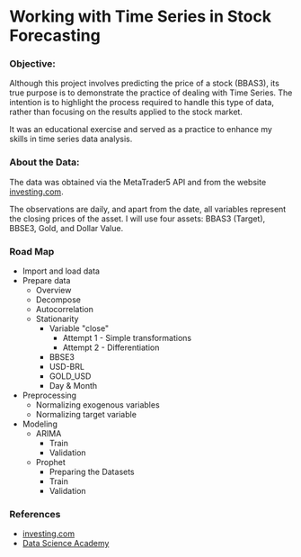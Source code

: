 # Working with Time Series in Stock Forecasting

### Objective:

Although this project involves predicting the price of a stock (BBAS3), its true purpose is to demonstrate the practice of dealing with Time Series. The intention is to highlight the process required to handle this type of data, rather than focusing on the results applied to the stock market. 

It was an educational exercise and served as a practice to enhance my skills in time series data analysis.

### About the Data: 

The data was obtained via the MetaTrader5 API and from the website [investing.com](https://br.investing.com/). 

The observations are daily, and apart from the date, all variables represent the closing prices of the asset. I will use four assets: BBAS3 (Target), BBSE3, Gold, and Dollar Value.

### Road Map
<ul>
<li>Import and load data</li>
<li>Prepare data<ul>
<li>Overview</li>
<li>Decompose</li>
<li>Autocorrelation</li>
<li>Stationarity<ul>
<li>Variable "close"<ul>
<li>Attempt 1 - Simple transformations</li>
<li>Attempt 2 - Differentiation</li>
</ul>
</li>
<li>BBSE3</li>
<li>USD-BRL</li>
<li>GOLD_USD</li>
<li>Day &amp; Month</li>
</ul>
</li>
</ul>
</li>
<li>Preprocessing<ul>
<li>Normalizing exogenous variables</li>
<li>Normalizing target variable</li>
</ul>
</li>
<li>Modeling<ul>
<li>ARIMA<ul>
<li>Train</li>
<li>Validation</li>
</ul>
</li>
<li>Prophet<ul>
<li>Preparing the Datasets</li>
<li>Train</li>
<li>Validation</li>
</ul>
</li>
</ul>
</li>
</ul>

### References
- [investing.com](https://br.investing.com/)
- [Data Science Academy](https://www.datascienceacademy.com.br/)
